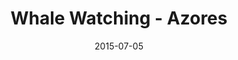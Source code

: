 ---
layout: default
title:  "Whale Watching - Azores"
date:   2015-07-05
images: 
- url: photo/whale.jpg
  alt: Whale Watching - Azores
thumbnail:
- url: photo/thumb/whale.jpg
  alt: Whale Watching - Azores
categories:
- Photography
classes:
- photo
permalink: whale-watching-azores
---